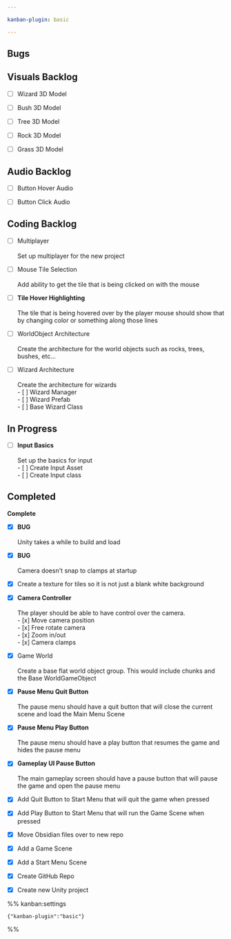 ```yaml
---

kanban-plugin: basic

---
```


## Bugs



## Visuals Backlog

- [ ] Wizard 3D Model
- [ ] Bush 3D Model
- [ ] Tree 3D Model
- [ ] Rock 3D Model
- [ ] Grass 3D Model


## Audio Backlog

- [ ] Button Hover Audio
- [ ] Button Click Audio


## Coding Backlog

- [ ] Multiplayer<br><br>Set up multiplayer for the new project
- [ ] Mouse Tile Selection<br><br>Add ability to get the tile that is being clicked on with the mouse
- [ ] **Tile Hover Highlighting**<br><br>The tile that is being hovered over by the player mouse should show that by changing color or something along those lines
- [ ] WorldObject Architecture<br><br>Create the architecture for the world objects such as rocks, trees, bushes, etc...
- [ ] Wizard Architecture<br><br>Create the architecture for wizards<br>- [ ] Wizard Manager<br>- [ ] Wizard Prefab<br>- [ ] Base Wizard Class


## In Progress

- [ ] **Input Basics**<br><br>Set up the basics for input<br>- [ ] Create Input Asset<br>- [ ] Create Input class


## Completed

**Complete**
- [x] **BUG**<br><br>Unity takes a while to build and load
- [x] **BUG**<br><br>Camera doesn't snap to clamps at startup
- [x] Create a texture for tiles so it is not just a blank white background
- [x] **Camera Controller**<br><br>The player should be able to have control over the camera.<br>- [x] Move camera position<br>- [x] Free rotate camera<br>- [x] Zoom in/out<br>- [x] Camera clamps
- [x] Game World<br><br>Create a base flat world object group. This would include chunks and the Base WorldGameObject
- [x] **Pause Menu Quit Button**<br><br>The pause menu should have a quit button that will close the current scene and load the Main Menu Scene
- [x] **Pause Menu Play Button**<br><br>The pause menu should have a play button that resumes the game and hides the pause menu
- [x] **Gameplay UI Pause Button**<br><br>The main gameplay screen should have a pause button that will pause the game and open the pause menu
- [x] Add Quit Button to Start Menu that will quit the game when pressed
- [x] Add Play Button to Start Menu that will run the Game Scene when pressed
- [x] Move Obsidian files over to new repo
- [x] Add a Game Scene
- [x] Add a Start Menu Scene
- [x] Create GitHub Repo
- [x] Create new Unity project




%% kanban:settings
```
{"kanban-plugin":"basic"}
```
%%